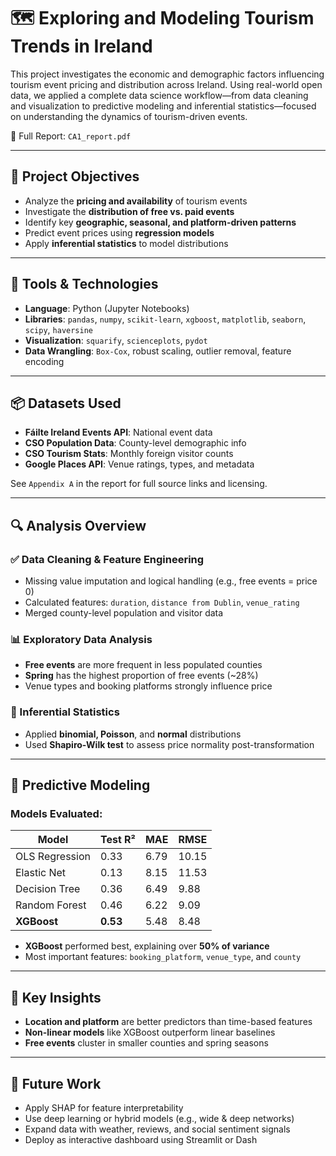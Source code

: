 # 🗺️ Exploring and Modeling Tourism Trends in Ireland

This project investigates the economic and demographic factors influencing tourism event pricing and distribution across Ireland. Using real-world open data, we applied a complete data science workflow—from data cleaning and visualization to predictive modeling and inferential statistics—focused on understanding the dynamics of tourism-driven events.

📄 Full Report: `CA1_report.pdf`

---

## 🎯 Project Objectives

- Analyze the **pricing and availability** of tourism events
- Investigate the **distribution of free vs. paid events**
- Identify key **geographic, seasonal, and platform-driven patterns**
- Predict event prices using **regression models**
- Apply **inferential statistics** to model distributions

---

## 🧰 Tools & Technologies

- **Language**: Python (Jupyter Notebooks)
- **Libraries**: `pandas`, `numpy`, `scikit-learn`, `xgboost`, `matplotlib`, `seaborn`, `scipy`, `haversine`
- **Visualization**: `squarify`, `scienceplots`, `pydot`
- **Data Wrangling**: `Box-Cox`, robust scaling, outlier removal, feature encoding

---

## 📦 Datasets Used

- **Fáilte Ireland Events API**: National event data
- **CSO Population Data**: County-level demographic info
- **CSO Tourism Stats**: Monthly foreign visitor counts
- **Google Places API**: Venue ratings, types, and metadata

See `Appendix A` in the report for full source links and licensing.

---

## 🔍 Analysis Overview

### ✅ Data Cleaning & Feature Engineering
- Missing value imputation and logical handling (e.g., free events = price 0)
- Calculated features: `duration`, `distance from Dublin`, `venue_rating`
- Merged county-level population and visitor data

### 📊 Exploratory Data Analysis
- **Free events** are more frequent in less populated counties
- **Spring** has the highest proportion of free events (~28%)
- Venue types and booking platforms strongly influence price

### 🧪 Inferential Statistics
- Applied **binomial, Poisson**, and **normal** distributions
- Used **Shapiro-Wilk test** to assess price normality post-transformation

---

## 🤖 Predictive Modeling

### Models Evaluated:
| Model            | Test R² | MAE  | RMSE |
|------------------|---------|------|------|
| OLS Regression   | 0.33    | 6.79 | 10.15|
| Elastic Net      | 0.13    | 8.15 | 11.53|
| Decision Tree    | 0.36    | 6.49 | 9.88 |
| Random Forest    | 0.46    | 6.22 | 9.09 |
| **XGBoost**      | **0.53**| 5.48 | 8.48 |

- **XGBoost** performed best, explaining over **50% of variance**
- Most important features: `booking_platform`, `venue_type`, and `county`

---

## 📌 Key Insights

- **Location and platform** are better predictors than time-based features
- **Non-linear models** like XGBoost outperform linear baselines
- **Free events** cluster in smaller counties and spring seasons

---

## 🧩 Future Work

- Apply SHAP for feature interpretability
- Use deep learning or hybrid models (e.g., wide & deep networks)
- Expand data with weather, reviews, and social sentiment signals
- Deploy as interactive dashboard using Streamlit or Dash
